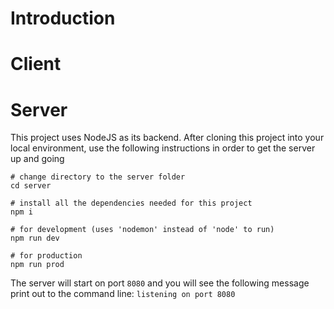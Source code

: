 # Introduction

# Client

# Server

This project uses NodeJS as its backend. After cloning this project into your local environment, use the following instructions in order to get the server up and going

```shell
# change directory to the server folder
cd server

# install all the dependencies needed for this project
npm i

# for development (uses 'nodemon' instead of 'node' to run)
npm run dev

# for production
npm run prod
```

The server will start on port `8080` and you will see the following message print out to the command line: `listening on port 8080`
